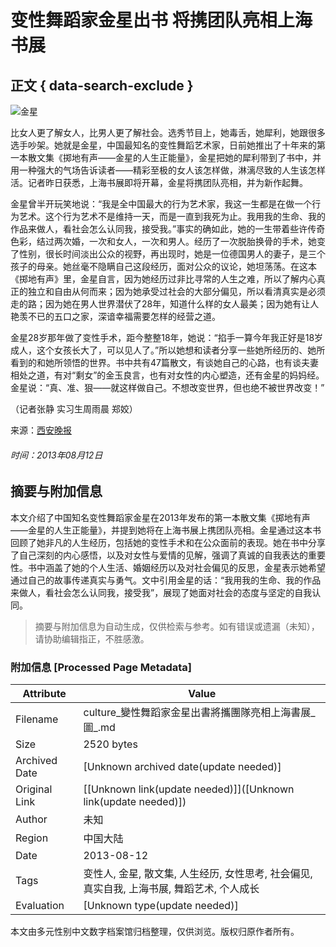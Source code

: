 # 变性舞蹈家金星出书 将携团队亮相上海书展

## 正文 { data-search-exclude }


![金星](http://www.people.com.cn/h/pic/20130812/45/13335545127860043125.jpg)

比女人更了解女人，比男人更了解社会。选秀节目上，她毒舌，她犀利，她跟很多选手吵架。她就是金星，中国最知名的变性舞蹈艺术家，日前她推出了十年来的第一本散文集《掷地有声——金星的人生正能量》，金星把她的犀利带到了书中，并用一种强大的气场告诉读者——精彩至极的女人该怎样做，淋漓尽致的人生该怎样活。记者昨日获悉，上海书展即将开幕，金星将携团队亮相，并为新作起舞。

金星曾半开玩笑地说：“我是全中国最大的行为艺术家，我这一生都是在做一个行为艺术。这个行为艺术不是维持一天，而是一直到我死为止。我用我的生命、我的作品来做人，看社会怎么认同我，接受我。”事实的确如此，她的一生带着些许传奇色彩，结过两次婚，一次和女人，一次和男人。经历了一次脱胎换骨的手术，她变了性别，很长时间淡出公众的视野，再出现时，她是一位德国男人的妻子，是三个孩子的母亲。她丝毫不隐瞒自己这段经历，面对公众的议论，她坦荡荡。在这本《掷地有声》里，金星自言，因为她经历过非比寻常的人生之难，所以了解内心真正的独立和自由从何而来；因为她承受过社会的大部分偏见，所以看清真实是必须走的路；因为她在男人世界潜伏了28年，知道什么样的女人最美；因为她有让人艳羡不已的五口之家，深谙幸福需要怎样的经营之道。

金星28岁那年做了变性手术，距今整整18年，她说：“掐手一算今年我正好是18岁成人，这个女孩长大了，可以见人了。”所以她想和读者分享一些她所经历的、她所看到的和她所领悟的世界。书中共有47篇散文，有谈她自己的心路，也有谈夫妻相处之道，有对“剩女”的金玉良言，也有对女性的内心塑造，还有金星的妈妈经。金星说：“真、准、狠——就这样做自己。不想改变世界，但也绝不被世界改变！”

（记者张静 实习生周雨晨 郑姣）

来源：[西安晚报](http://www.chinanews.com/cul/2013/08-12/5151586.shtml)

###### 时间：2013年08月12日

<!-- tcd_original_link http://culture.people.com.cn/BIG5/n/2013/0812/c172318-22534150.html -->


## 摘要与附加信息

<!-- tcd_abstract -->
本文介绍了中国知名变性舞蹈家金星在2013年发布的第一本散文集《掷地有声——金星的人生正能量》，并提到她将在上海书展上携团队亮相。金星通过这本书回顾了她非凡的人生经历，包括她的变性手术和在公众面前的表现。她在书中分享了自己深刻的内心感悟，以及对女性与爱情的见解，强调了真诚的自我表达的重要性。书中涵盖了她的个人生活、婚姻经历以及对社会偏见的反思，金星表示她希望通过自己的故事传递真实与勇气。文中引用金星的话：“我用我的生命、我的作品来做人，看社会怎么认同我，接受我”，展现了她面对社会的态度与坚定的自我认同。
<!-- tcd_abstract_end -->

> 摘要与附加信息为自动生成，仅供检索与参考。如有错误或遗漏（未知），请协助编辑指正，不胜感激。

### 附加信息 [Processed Page Metadata]

| Attribute       | Value                                  |
|-----------------|----------------------------------------|
| Filename        | culture_變性舞蹈家金星出書將攜團隊亮相上海書展_圖_.md                             |
| Size            | 2520 bytes                           |
| Archived Date   | [Unknown archived date(update needed)]                             |
| Original Link   | [[Unknown link(update needed)]]([Unknown link(update needed)])                       |
| Author          | 未知                               |
| Region          | 中国大陆                               |
| Date            | 2013-08-12                                 |
| Tags            | 变性人, 金星, 散文集, 人生经历, 女性思考, 社会偏见, 真实自我, 上海书展, 舞蹈艺术, 个人成长                                 |
| Evaluation            | [Unknown type(update needed)]                                 |
<!-- tcd_table_end -->

本文由多元性别中文数字档案馆归档整理，仅供浏览。版权归原作者所有。

